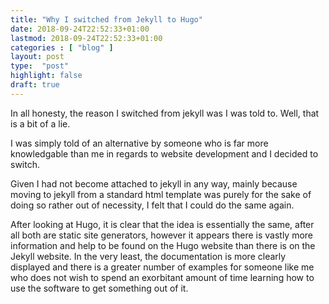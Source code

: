 ```yaml
---
title: "Why I switched from Jekyll to Hugo"
date: 2018-09-24T22:52:33+01:00
lastmod: 2018-09-24T22:52:33+01:00
categories : [ "blog" ]
layout: post
type:  "post"
highlight: false
draft: true
---
```


In all honesty, the reason I switched from jekyll was I was told to. Well, that is a bit of a lie.

I was simply told of an alternative by someone who is far more knowledgable than me in regards to website development and I decided to switch.

Given I had not become attached to jekyll in any way, mainly because moving to jekyll from a standard html template was purely for the sake of doing so rather out of necessity, I felt that I could do the same again.

After looking at Hugo, it is clear that the idea is essentially the same, after all both are static site generators, however it appears there is vastly more information and help to be found on the Hugo website than there is on the Jekyll website.
In the very least, the documentation is more clearly displayed and there is a greater number of examples for someone like me who does not wish to spend an exorbitant amount of time learning how to use the software to get something out of it.
